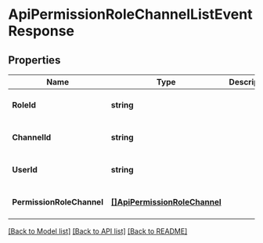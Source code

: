 # ApiPermissionRoleChannelListEventResponse

## Properties
Name | Type | Description | Notes
------------ | ------------- | ------------- | -------------
**RoleId** | **string** |  | [optional] [default to null]
**ChannelId** | **string** |  | [optional] [default to null]
**UserId** | **string** |  | [optional] [default to null]
**PermissionRoleChannel** | [**[]ApiPermissionRoleChannel**](apiPermissionRoleChannel.md) |  | [optional] [default to null]

[[Back to Model list]](../README.md#documentation-for-models) [[Back to API list]](../README.md#documentation-for-api-endpoints) [[Back to README]](../README.md)


